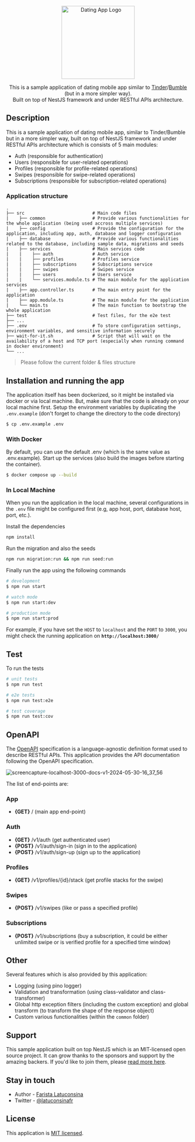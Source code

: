 <p align="center">
  <a href="https://github.com/latuconsinafr/dating-mobile-app-api" target="blank"><img src="https://cdn-icons-png.flaticon.com/512/1456/1456503.png" width="200" alt="Dating App Logo" /></a>
</p>

[circleci-image]: https://img.shields.io/circleci/build/github/nestjs/nest/master?token=abc123def456
[circleci-url]: https://circleci.com/gh/nestjs/nest

  <p align="center">This is a sample application of dating mobile app similar to <a href="https://tinder.com/">Tinder</a>/<a href="https://bumble.com/">Bumble</a> (but in a more simpler way). <br />Built on top of NestJS framework and under RESTful APIs architecture.</p>

## Description

This is a sample application of dating mobile app, similar to Tinder/Bumble but in a more simpler way, built on top of NestJS framework and under RESTful APIs architecture which is consists of 5 main modules:
- Auth (responsible for authentication)
- Users (responsible for user-related operations)
- Profiles (responsible for profile-related operations)
- Swipes (responsible for swipe-related operations)
- Subscriptions (responsible for subscription-related operations)

### Application structure

    .
    ├── src                          # Main code files
    |    ├── common                  # Provide various functionalities for the whole application (being used accross multiple services)
    |    ├── config                  # Provide the configuration for the application, including app, auth, database and logger configuration
    |    ├── database                # Provide various functionalities related to the database, including sample data, migrations and seeds
    |    ├── services                # Main services code
    |    |    ├── auth               # Auth service
    |    |    ├── profiles           # Profiles service 
    |    |    ├── subscriptions      # Subscriptions service
    |    |    ├── swipes             # Swipes service
    |    |    ├── users              # Users service
    |    |    └── services.module.ts # The main module for the application services
    |    ├── app.controller.ts       # The main entry point for the application
    |    ├── app.module.ts           # The main module for the application
    |    └── main.ts                 # The main function to bootstrap the whole application
    ├── test                         # Test files, for the e2e test
    ├── ...       
    ├── .env                         # To store configuration settings, environment variables, and sensitive information securely 
    ├── wait-for-it.sh               # Script that will wait on the availability of a host and TCP port (especially when running command in docker environment) 
    └── ...

> Please follow the current folder & files structure 


## Installation and running the app

The application itself has been dockerized, so it might be installed via docker or via local machine. But, make sure that the code is already on your local machine first.
Setup the environment variables by duplicating the `.env.example` (don't forget to change the directory to the code directory)

```bash
$ cp .env.example .env
```

### With Docker
By default, you can use the default .env (which is the same value as .env.example). Start up the services (also build the images before starting the container).

```bash
$ docker compose up --build
```

### In Local Machine
When you run the application in the local machine, several configurations in the `.env` file might be configured first (e.g, app host, port, database host, port, etc.).

Install the dependencies
```bash
npm install
```

Run the migration and also the seeds
```bash
npm run migration:run && npm run seed:run
```

Finally run the app using the following commands

```bash
# development
$ npm run start

# watch mode
$ npm run start:dev

# production mode
$ npm run start:prod
```

For example, if you have set the `HOST` to `localhost` and the `PORT` to `3000`, you might check the running application on <b>`http://localhost:3000/`</b>

## Test

To run the tests
```bash
# unit tests
$ npm run test

# e2e tests
$ npm run test:e2e

# test coverage
$ npm run test:cov
```

## OpenAPI
The [OpenAPI](https://swagger.io/specification/) specification is a language-agnostic definition format used to describe RESTful APIs. This application provides the API documentation following the OpenAPI specification.

![screencapture-localhost-3000-docs-v1-2024-05-30-16_37_56](https://github.com/latuconsinafr/dating-mobile-app-api/assets/23124690/8524d3cf-86a8-4895-a124-341c8a8370ca)

The list of end-points are:
### App
- **{GET}** / (main app end-point)

### Auth
- **{GET}** /v1/auth (get authenticated user)
- **{POST}** /v1/auth/sign-in (sign in to the application)
- **{POST}** /v1/auth/sign-up (sign up to the application)

### Profiles
- **{GET}** /v1/profiles/{id}/stack (get profile stacks for the swipe)

### Swipes
- **{POST}** /v1/swipes (like or pass a specified profile)

### Subscriptions
- **{POST}** /v1/subscriptions (buy a subscription, it could be either unlimited swipe or is verified profile for a specified time window)

## Other
Several features which is also provided by this application:
- Logging (using pino logger)
- Validation and transformation (using class-validator and class-transformer)
- Global http exception filters (including the custom exception) and global transform (to transform the shape of the response object) 
- Custom various functionalities (within the `common` folder)
  
## Support

This sample application built on top NestJS which is an MIT-licensed open source project. It can grow thanks to the sponsors and support by the amazing backers. If you'd like to join them, please [read more here](https://docs.nestjs.com/support).

## Stay in touch

- Author - [Farista Latuconsina](mailto::faristalatuconsina@gmail.com)
- Twitter - [@latuconsinafr](https://twitter.com/latuconsinafr)

## License

This application is [MIT licensed](LICENSE).
